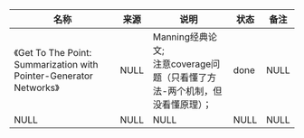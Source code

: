 |名称  |  来源   | 说明  |状态   | 备注  |
|  ----  | ----  |----  | ----  |----  |
| 《Get To The Point: Summarization with Pointer-Generator Networks》  | NULL |Manning经典论文;<br/>注意coverage问题（只看懂了方法-两个机制，但没看懂原理）； |done |NULL |
| NULL  | NULL |NULL |NULL |NULL |
